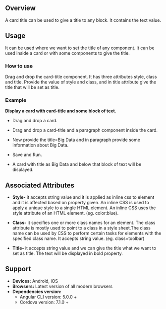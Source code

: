 
## Overview
A card title can be used to give a title to any block. It contains the text value.

## Usage
It can be used where we want to set the title of any component. It can be used inside a card or with some components to give the title.
                                                                                                                          

### How to use
Drag and drop the card-title component. It has three attributes style, class and title. Provide the value of style and class, and in title attribute give the title that will be set as title.


### Example
**Display a card with card-title and some block of text.** 

- Drag and drop a card.

- Drag and drop a card-title and a paragraph component inside the card.

- Now provide the title=Big Data and in paragraph provide some information about Big Data.

- Save and Run.

- A card with title as Big Data and below that block of text will be displayed.

## Associated Attributes
- **Style-** it accepts string value and it is applied as inline css to element and it is affected based on property given. An inline CSS is used to apply a unique style to a single HTML element. An inline CSS uses the style attribute of an HTML element.
(eg. color:blue).

- **Class-** it specifies one or more class names for an element. The class attribute is mostly used to point to a class in a style sheet.The class name can be used by CSS to perform certain tasks for elements with the specified class name. It accepts string value. (eg. class=toolbar)

- **Title-** it accepts string value and we can give the title what we want to set as title. The text will be displayed in bold property. 


## Support
- **Devices:** Android, iOS
- **Browsers:**  Latest version of all modern browsers
- **Dependencies version:** 
    - Angular CLI version: 5.0.0 + 
    - Cordova version: 7.1.0 + 












